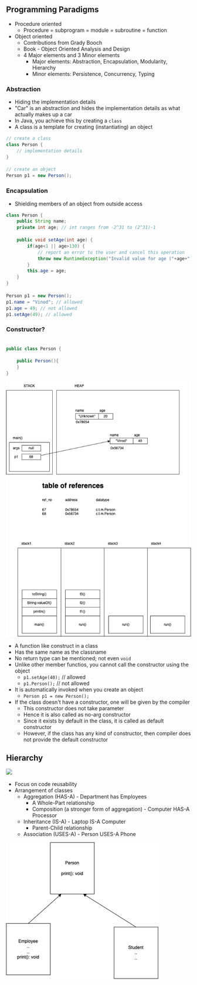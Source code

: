 ## Programming Paradigms

-   Procedure oriented
    -   Procedure = subprogram = module = subroutine = function
-   Object oriented
    -   Contributions from Grady Booch
    -   Book - Object Oriented Analysis and Design
    -   4 Major elements and 3 Minor elements
        -   Major elements: Abstraction, Encapsulation, Modularity, Hierarchy
        -   Minor elements: Persistence, Concurrency, Typing

### Abstraction

-   Hiding the implementation details
-   "Car" is an abstraction and hides the implementation details as what actually makes up a car
-   In Java, you achieve this by creating a `class`
-   A class is a template for creating (instantiating) an object

```java
// create a class
class Person {
    // implementation details
}

// create an object
Person p1 = new Person();
```

### Encapsulation

-   Shielding members of an object from outside access

```java
class Person {
    public String name;
    private int age; // int ranges from -2^31 to (2^31)-1

    public void setAge(int age) {
        if(age<1 || age>130) {
            // report an error to the user and cancel this operation
            throw new RuntimeException("Invalid value for age ("+age+")");
        }
        this.age = age;
    }
}

Person p1 = new Person();
p1.name = "Vinod"; // allowed
p1.age = 49; // not allowed
p1.setAge(49); // allowed
```

### Constructor?

```java

public class Person {

    public Person(){
    }
}

```

![](./images/c1.dio.png)

-   A function like construct in a class
-   Has the same name as the classname
-   No return type can be mentioned; not even `void`
-   Unlike other member functios, you cannot call the constructor using the object
    -   `p1.setAge(40);` // allowed
    -   `p1.Person();` // not allowed
-   It is automatically invoked when you create an object
    -   `Person p1 = new Person();`
-   If the class doesn't have a constructor, one will be given by the compiler
    -   This constructor does not take parameter
    -   Hence it is also called as no-arg constructor
    -   Since it exists by default in the class, it is called as default constructor
    -   However, if the class has any kind of constructor, then compiler does not provide the default constructor

## Hierarchy

![](./images/c2.dio.png)

-   Focus on code reusability
-   Arrangement of classes
    -   Aggregation (HAS-A) - Department has Employees
        -   A Whole-Part relationship
        -   Composition (a stronger form of aggregation) - Computer HAS-A Processor
    -   Inheritance (IS-A) - Laptop IS-A Computer
        -   Parent-Child relationship
    -   Association (USES-A) - Person USES-A Phone

![](./images/c3.dio.png)
